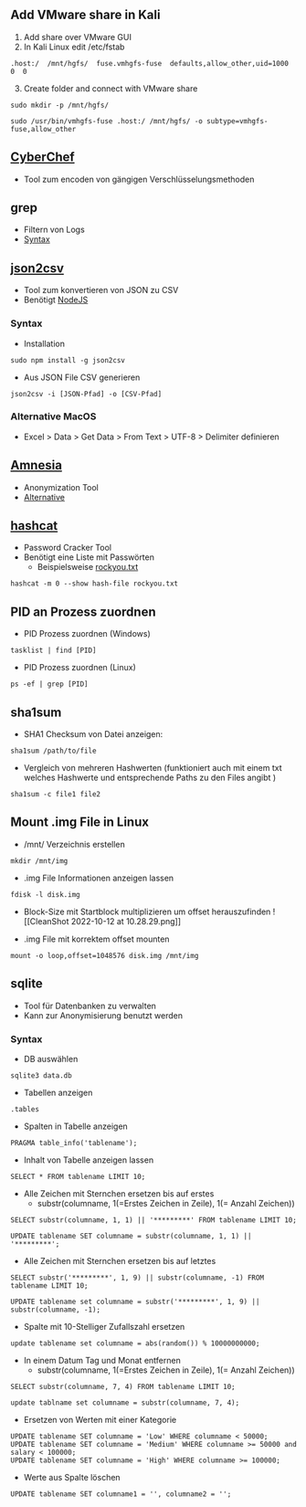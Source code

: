 ## Add VMware share in Kali
1. Add share over VMware GUI
2. In Kali Linux edit /etc/fstab
```
.host:/  /mnt/hgfs/  fuse.vmhgfs-fuse  defaults,allow_other,uid=1000  0  0
```
3. Create folder and connect with VMware share
```
sudo mkdir -p /mnt/hgfs/
```

```
sudo /usr/bin/vmhgfs-fuse .host:/ /mnt/hgfs/ -o subtype=vmhgfs-fuse,allow_other
```

## [CyberChef](https://gchq.github.io/CyberChef/)
- Tool zum encoden von gängigen Verschlüsselungsmethoden

## grep
- Filtern von Logs
- [Syntax](https://www.geeksforgeeks.org/grep-command-in-unixlinux/)

## [json2csv](https://www.npmjs.com/package/json2csv)
- Tool zum konvertieren von JSON zu CSV
- Benötigt [NodeJS](https://nodejs.org/en/)

### Syntax
- Installation
```
sudo npm install -g json2csv 
```

- Aus JSON File CSV generieren
```
json2csv -i [JSON-Pfad] -o [CSV-Pfad]
```

### Alternative MacOS
- Excel > Data > Get Data > From Text > UTF-8 > Delimiter definieren

## [Amnesia](https://github.com/dTsitsigkos/Amnesia)
- Anonymization Tool
- [Alternative](https://arx.deidentifier.org/downloads/)

## [hashcat](https://hashcat.net/hashcat/)
- Password Cracker Tool
- Benötigt eine Liste mit Passwörten
	- Beispielsweise [rockyou.txt](https://github.com/ohmybahgosh/RockYou2021.txt)
```
hashcat -m 0 --show hash-file rockyou.txt
```

## PID an Prozess zuordnen
- PID Prozess zuordnen (Windows)
```
tasklist | find [PID]
```

- PID Prozess zuordnen (Linux)
```
ps -ef | grep [PID]
```

## sha1sum
- SHA1 Checksum von Datei anzeigen:

```
sha1sum /path/to/file
```

- Vergleich von mehreren Hashwerten (funktioniert auch mit einem txt welches Hashwerte und entsprechende Paths zu den Files angibt )
```
sha1sum -c file1 file2
```

## Mount .img File in Linux
- /mnt/ Verzeichnis erstellen
```
mkdir /mnt/img
```

- .img File Informationen anzeigen lassen
```
fdisk -l disk.img
```

- Block-Size mit Startblock multiplizieren um offset herauszufinden
![[CleanShot 2022-10-12 at 10.28.29.png]]

- .img File mit korrektem offset mounten
```
mount -o loop,offset=1048576 disk.img /mnt/img
```


## sqlite
- Tool für Datenbanken zu verwalten
- Kann zur Anonymisierung benutzt werden

### Syntax
- DB auswählen
```
sqlite3 data.db
```

- Tabellen anzeigen
```
.tables
```

- Spalten in Tabelle anzeigen
```
PRAGMA table_info('tablename');
```

- Inhalt von Tabelle anzeigen lassen
```
SELECT * FROM tablename LIMIT 10;
```

- Alle Zeichen mit Sternchen ersetzen bis auf erstes
	- substr(columname, 1(=Erstes Zeichen in Zeile), 1(= Anzahl Zeichen))
```
SELECT substr(columname, 1, 1) || '*********' FROM tablename LIMIT 10; 
```

```
UPDATE tablename SET columname = substr(columname, 1, 1) || '*********';
```

- Alle Zeichen mit Sternchen ersetzen bis auf letztes
```
SELECT substr('*********', 1, 9) || substr(columname, -1) FROM tablename LIMIT 10; 
```

```
UPDATE tablename set columname = substr('*********', 1, 9) || substr(columname, -1);
```

- Spalte mit 10-Stelliger Zufallszahl ersetzen
```
update tablename set columname = abs(random()) % 10000000000;
```

- In einem Datum Tag und Monat entfernen
	- substr(columname, 1(=Erstes Zeichen in Zeile), 1(= Anzahl Zeichen))
```
SELECT substr(columname, 7, 4) FROM tablename LIMIT 10;
```

```
update tablname set columname = substr(columname, 7, 4);
```

- Ersetzen von Werten mit einer Kategorie
```
UPDATE tablename SET columname = 'Low' WHERE columname < 50000;
UPDATE tablename SET columname = 'Medium' WHERE columname >= 50000 and salary < 100000;
UPDATE tablename SET columname = 'High' WHERE columname >= 100000;
```

- Werte aus Spalte löschen
```
UPDATE tablename SET columname1 = '', columname2 = '';
```

